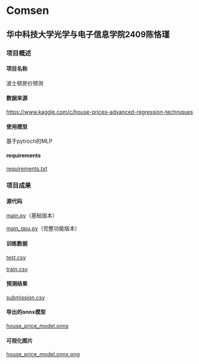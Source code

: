 # Comsen
## 华中科技大学光学与电子信息学院2409陈恪瑾
### 项目概述
#### 项目名称
波士顿房价预测
#### 数据来源
https://www.kaggle.com/c/house-prices-advanced-regression-techniques
#### 使用模型
基于pytroch的MLP
#### requirements
[requirements.txt](requirements.txt)
### 项目成果
#### 源代码
[main.py](main.py)（基础版本）

[main_gpu.py](main_gpu.py)（完整功能版本）
#### 训练数据
[test.csv](house-prices-advanced-regression-techniques/test.csv)

[train.csv](house-prices-advanced-regression-techniques/train.csv)
#### 预测结果
[submission.csv](submission.csv)
#### 导出的onnx模型
[house_price_model.onnx](house_price_model.onnx)
#### 可视化图片
[house_price_model.onnx.png](house_price_model.onnx.png)